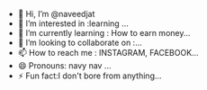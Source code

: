 - 👋 Hi, I’m @naveedjat
- 👀 I’m interested in :learning ...
- 🌱 I’m currently learning : How to earn money...
- 💞️ I’m looking to collaborate on :...
- 📫 How to reach me : INSTAGRAM, FACEBOOK...
- 😄 Pronouns: navy nav  ...
- ⚡ Fun fact:I don't bore from anything...

<!---
naveedjat/naveedjat is a ✨ special ✨ repository because its `README.md` (this file) appears on your GitHub profile.
You can click the Preview link to take a look at your changes.
--->
